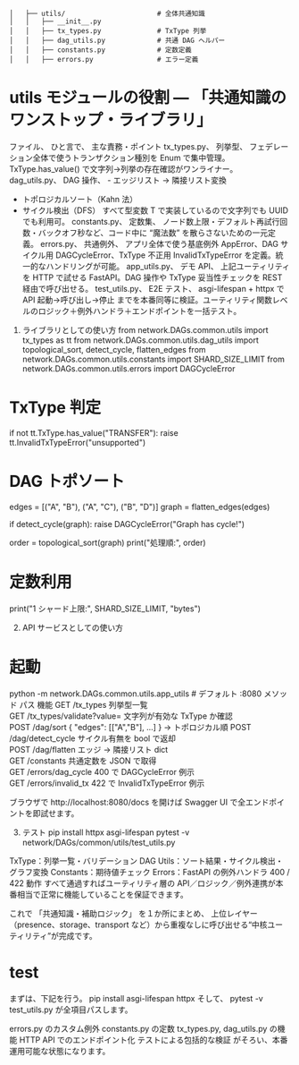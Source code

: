     │   ├── utils/                       # 全体共通知識
    │   │   ├── __init__.py          
    │   │   ├── tx_types.py              # TxType 列挙
    │   │   ├── dag_utils.py             # 共通 DAG ヘルパー
    │   │   ├── constants.py             # 定数定義
    │   │   ├── errors.py                # エラー定義

# utils モジュールの役割 ― 「共通知識のワンストップ・ライブラリ」
ファイル、	ひと言で、	主な責務・ポイント
tx_types.py、	列挙型、	フェデレーション全体で使うトランザクション種別を Enum で集中管理。TxType.has_value() で文字列→列挙の存在確認がワンライナー。
dag_utils.py、	DAG 操作、	- エッジリスト → 隣接リスト変換
- トポロジカルソート（Kahn 法）
- サイクル検出（DFS）
すべて型変数 T で実装しているので文字列でも UUID でも利用可。
constants.py、	定数集、	ノード数上限・デフォルト再試行回数・バックオフ秒など、コード中に “魔法数” を散らさないための一元定義。
errors.py、	共通例外、	アプリ全体で使う基底例外 AppError、DAG サイクル用 DAGCycleError、TxType 不正用 InvalidTxTypeError を定義。統一的なハンドリングが可能。
app_utils.py、	デモ API、	上記ユーティリティを HTTP で試せる FastAPI。DAG 操作や TxType 妥当性チェックを REST 経由で呼び出せる。
test_utils.py、	E2E テスト、	asgi-lifespan + httpx で API 起動→呼び出し→停止 までを本番同等に検証。ユーティリティ関数レベルのロジック＋例外ハンドラ＋エンドポイントを一括テスト。

1. ライブラリとしての使い方
from network.DAGs.common.utils import tx_types as tt
from network.DAGs.common.utils.dag_utils import topological_sort, detect_cycle, flatten_edges
from network.DAGs.common.utils.constants import SHARD_SIZE_LIMIT
from network.DAGs.common.utils.errors import DAGCycleError

# TxType 判定
if not tt.TxType.has_value("TRANSFER"):
    raise tt.InvalidTxTypeError("unsupported")

# DAG トポソート
edges = [("A", "B"), ("A", "C"), ("B", "D")]
graph = flatten_edges(edges)

if detect_cycle(graph):
    raise DAGCycleError("Graph has cycle!")

order = topological_sort(graph)
print("処理順:", order)

# 定数利用
print("1 シャード上限:", SHARD_SIZE_LIMIT, "bytes")

2. API サービスとしての使い方
# 起動
python -m network.DAGs.common.utils.app_utils  # デフォルト :8080
メソッド	パス	機能
GET /tx_types	列挙型一覧	
GET /tx_types/validate?value=	文字列が有効な TxType か確認	
POST /dag/sort	{ "edges": [["A","B"], ...] } → トポロジカル順	
POST /dag/detect_cycle	サイクル有無を bool で返却	
POST /dag/flatten	エッジ → 隣接リスト dict	
GET /constants	共通定数を JSON で取得	
GET /errors/dag_cycle	400 で DAGCycleError 例示	
GET /errors/invalid_tx	422 で InvalidTxTypeError 例示	

ブラウザで http://localhost:8080/docs を開けば Swagger UI で全エンドポイントを即試せます。

3. テスト
pip install httpx asgi-lifespan
pytest -v network/DAGs/common/utils/test_utils.py

TxType：列挙一覧・バリデーション
DAG Utils：ソート結果・サイクル検出・グラフ変換
Constants：期待値チェック
Errors：FastAPI の例外ハンドラ 400 / 422 動作
すべて通過すればユーティリティ層の API／ロジック／例外連携が本番相当で正常に機能していることを保証できます。

これで 「共通知識・補助ロジック」 を１か所にまとめ、
上位レイヤー（presence、storage、transport など）から重複なしに呼び出せる“中核ユーティリティ”が完成です。


# test
まずは、下記を行う。
pip install asgi-lifespan httpx
そして、
pytest -v test_utils.py
が全項目パスします。

errors.py のカスタム例外
constants.py の定数
tx_types.py, dag_utils.py の機能
HTTP API でのエンドポイント化
テストによる包括的な検証
がそろい、本番運用可能な状態になります。